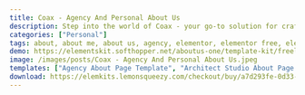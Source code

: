 ```yaml
---
title: Coax - Agency And Personal About Us
description: Step into the world of Coax - your go-to solution for crafting captivating agency and personal "About Us" pages. Elevate your online presence with this comprehensive Elementor Template Kit. Tailored meticulously to highlight your unique story, Coax empowers your narrative, making sure your website leaves a lasting impression.
categories: ["Personal"]
tags: about, about me, about us, agency, elementor, elementor free, elementor kits, full template, illustration, landing page, minimal, personal, resume, single page, studio
demo: https://elementskit.softhopper.net/aboutus-one/template-kit/freelance-about-page-template/
image: /images/posts/Coax - Agency And Personal About Us.jpeg
templates: ["Agency About Page Template", "Architect Studio About Page Template", "Artstudio About Page Template", "Creative Studio About Page Template", "Design Studio About Page Template", "Digital Artist About Page Template", "Freelance About Page Template", "Personal About Page Template", "Personal Resume About Page Template", "Web Agency About Page Template"]
download: https://elemkits.lemonsqueezy.com/checkout/buy/a7d293fe-0d33-4f30-aac2-807480afef72
---
```

